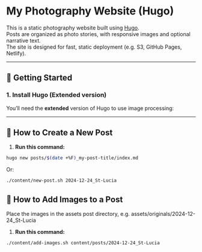 # My Photography Website (Hugo)

This is a static photography website built using [Hugo](https://gohugo.io/).  
Posts are organized as photo stories, with responsive images and optional narrative text.  
The site is designed for fast, static deployment (e.g. S3, GitHub Pages, Netlify).

---

## 🚀 Getting Started

### 1. Install Hugo (Extended version)
You’ll need the **extended** version of Hugo to use image processing:

---

## 📝 How to Create a New Post

1. **Run this command:**

```bash
hugo new posts/$(date +%F)_my-post-title/index.md
```

Or:
```bash
./content/new-post.sh 2024-12-24_St-Lucia
```

## 📝 How to Add Images to a Post

Place the images in the assets post directory, e.g. assets/originals/2024-12-24_St-Lucia

1. **Run this command:**

```bash
./content/add-images.sh content/posts/2024-12-24_St-Lucia
```